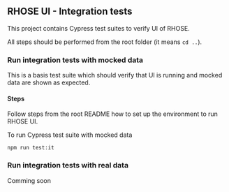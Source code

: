 ## RHOSE UI - Integration tests

This project contains Cypress test suites to verify UI of RHOSE.

All steps should be performed from the root folder (it means `cd ..`).

### Run integration tests with mocked data

This is a basis test suite which should verify that UI is running and mocked data are shown as expected.

#### Steps

Follow steps from the root README how to set up the environment to run RHOSE UI.

To run Cypress test suite with mocked data

```
npm run test:it
```

### Run integration tests with real data

Comming soon
